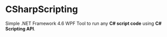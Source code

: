 # CSharpScripting
Simple .NET Framework 4.6 WPF Tool to run any **C# script code** using **C# Scripting API**.

